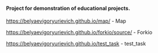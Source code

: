 #### Project for demonstration of educational projects.

https://belyaevigoryurievich.github.io/map/ - Map

https://belyaevigoryurievich.github.io/forkio/source/ - Forkio

https://belyaevigoryurievich.github.io/test_task - test_task
